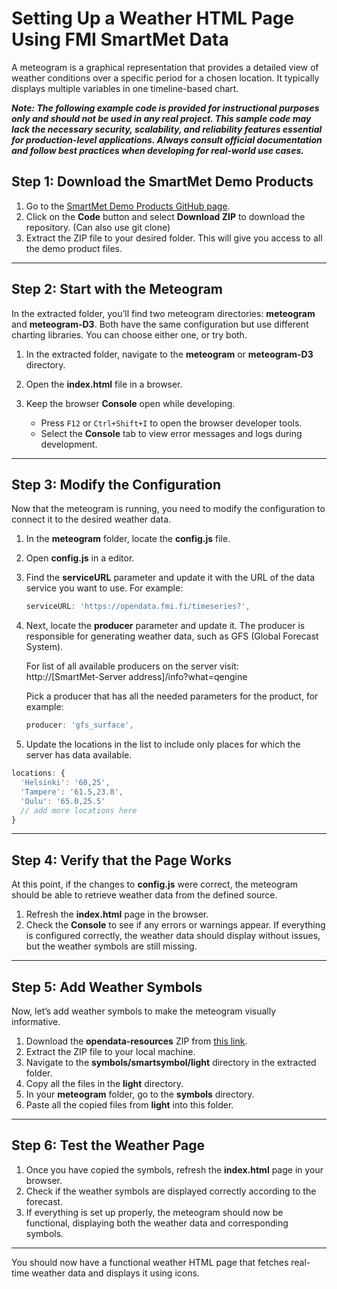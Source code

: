 
# Setting Up a Weather HTML Page Using FMI SmartMet Data

A meteogram is a graphical representation that provides a detailed view of weather conditions over a specific period for a chosen location. It typically displays multiple variables in one timeline-based chart.

***Note: The following example code is provided for instructional purposes only and should not be used in any real project. This sample code may lack the necessary security, scalability, and reliability features essential for production-level applications. Always consult official documentation and follow best practices when developing for real-world use cases.***

## Step 1: Download the SmartMet Demo Products

1. Go to the [SmartMet Demo Products GitHub page](https://github.com/fmidev/smartmet-demo-products).
2. Click on the **Code** button and select **Download ZIP** to download the repository. (Can also use git clone)
3. Extract the ZIP file to your desired folder. This will give you access to all the demo product files.

---

## Step 2: Start with the Meteogram
In the extracted folder, you’ll find two meteogram directories: **meteogram** and **meteogram-D3**. Both have the same configuration but use different charting libraries. You can choose either one, or try both.
1. In the extracted folder, navigate to the **meteogram** or **meteogram-D3** directory.
2. Open the **index.html** file in a browser.
 
   
3. Keep the browser **Console** open while developing.
   - Press `F12` or `Ctrl+Shift+I` to open the browser developer tools.
   - Select the **Console** tab to view error messages and logs during development.

---

## Step 3: Modify the Configuration

Now that the meteogram is running, you need to modify the configuration to connect it to the desired weather data.

1. In the **meteogram** folder, locate the **config.js** file.
2. Open **config.js** in a editor.
3. Find the **serviceURL** parameter and update it with the URL of the data service you want to use. For example:
   
   ```js
   serviceURL: 'https://opendata.fmi.fi/timeseries?',
   ```

4. Next, locate the **producer** parameter and update it. The producer is responsible for generating weather data, such as GFS (Global Forecast System). 
   
    For list of all available producers on the server visit: \
    http://[SmartMet-Server address]/info?what=qengine

    Pick a producer that has all the needed parameters for the product, for example:

   ```js
   producer: 'gfs_surface',
   ```

5. Update the locations in the list to include only places for which the server has data available.

```javascript
locations: {
  'Helsinki': '60,25',
  'Tampere': '61.5,23.8',
  'Oulu': '65.0,25.5'
  // add more locations here
}
```

---

## Step 4: Verify that the Page Works

At this point, if the changes to **config.js** were correct, the meteogram should be able to retrieve weather data from the defined source.

1. Refresh the **index.html** page in the browser.
2. Check the **Console** to see if any errors or warnings appear. If everything is configured correctly, the weather data should display without issues, but the weather symbols are still missing.

---

## Step 5: Add Weather Symbols

Now, let’s add weather symbols to make the meteogram visually informative.

1. Download the **opendata-resources** ZIP from [this link](https://github.com/fmidev/opendata-resources).
2. Extract the ZIP file to your local machine.
3. Navigate to the **symbols/smartsymbol/light** directory in the extracted folder.
4. Copy all the files in the **light** directory.
5. In your **meteogram** folder, go to the **symbols** directory.
6. Paste all the copied files from **light** into this folder.

---

## Step 6: Test the Weather Page

1. Once you have copied the symbols, refresh the **index.html** page in your browser.
2. Check if the weather symbols are displayed correctly according to the forecast.
3. If everything is set up properly, the meteogram should now be functional, displaying both the weather data and corresponding symbols.

---

You should now have a functional weather HTML page that fetches real-time weather data and displays it using icons.
